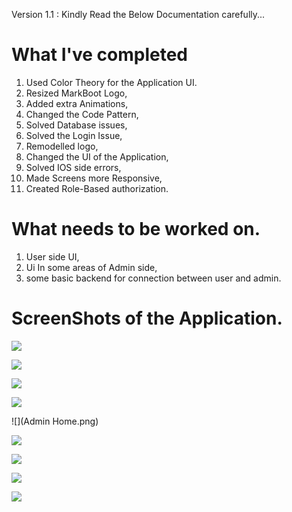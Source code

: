 

Version 1.1 : Kindly Read the Below Documentation carefully...

# What I've completed

1. Used Color Theory for the Application UI.  
2. Resized MarkBoot Logo,  
3. Added extra Animations,  
4. Changed the Code Pattern,  
5. Solved Database issues,  
6. Solved the Login Issue,  
7. Remodelled logo,  
8. Changed the UI of the Application,  
9. Solved IOS side errors,  
10. Made Screens more Responsive,  
11. Created Role-Based authorization.  

# What needs to be worked on.

1. User side UI,  
2. Ui In some areas of Admin side,  
3. some basic backend for connection between user and admin.

# ScreenShots of the Application. 
![](Screen1.png)

![](Screen2.png)

![](Screen3.png)

![](Screen4.png)

![](Admin Home.png)

![](Admin_01.png)

![](Admin_02.png)

![](moneyReq.png)

![](Role-Based_auth.png)


